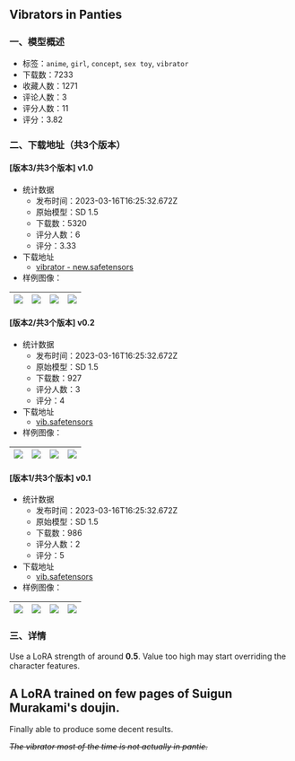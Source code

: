 ## Vibrators in Panties
### 一、模型概述

- 标签：`anime`, `girl`, `concept`, `sex toy`, `vibrator`
- 下载数：7233
- 收藏人数：1271
- 评论人数：3
- 评分人数：11
- 评分：3.82

### 二、下载地址（共3个版本）

#### [版本3/共3个版本] v1.0

- 统计数据
  - 发布时间：2023-03-16T16:25:32.672Z
  - 原始模型：SD 1.5
  - 下载数：5320
  - 评分人数：6
  - 评分：3.33
- 下载地址
  - [vibrator - new.safetensors](https://civitai.com/api/download/models/24200)
- 样例图像：

| <img src="https://image.civitai.com/xG1nkqKTMzGDvpLrqFT7WA/d4282d02-3926-4a7c-9190-526950ffe500/width=450/263116.jpeg" /> | <img src="https://image.civitai.com/xG1nkqKTMzGDvpLrqFT7WA/8f375b1b-3433-4ac7-9ace-ef358de5dc00/width=450/263117.jpeg" /> | <img src="https://image.civitai.com/xG1nkqKTMzGDvpLrqFT7WA/1cf633cf-1ab1-4f33-788a-bd2729228500/width=450/263115.jpeg" /> | <img src="https://image.civitai.com/xG1nkqKTMzGDvpLrqFT7WA/a696bc19-7ac2-48c4-ac08-3bdb56d0c400/width=450/263114.jpeg" /> |
| ---- | ---- | ---- | ---- |

#### [版本2/共3个版本] v0.2

- 统计数据
  - 发布时间：2023-03-16T16:25:32.672Z
  - 原始模型：SD 1.5
  - 下载数：927
  - 评分人数：3
  - 评分：4
- 下载地址
  - [vib.safetensors](https://civitai.com/api/download/models/21591)
- 样例图像：

| <img src="https://image.civitai.com/xG1nkqKTMzGDvpLrqFT7WA/8c4824f4-6d27-475b-550a-ef1b4efbe800/width=450/229580.jpeg" /> | <img src="https://image.civitai.com/xG1nkqKTMzGDvpLrqFT7WA/7dd345b0-eb5e-4f04-18b3-9db7f1a08d00/width=450/229997.jpeg" /> | <img src="https://image.civitai.com/xG1nkqKTMzGDvpLrqFT7WA/4a73c44b-9cb7-4451-5666-f248cad48600/width=450/229581.jpeg" /> | <img src="https://image.civitai.com/xG1nkqKTMzGDvpLrqFT7WA/da614676-51f2-4445-0ea8-18d35b795000/width=450/229579.jpeg" /> |
| ---- | ---- | ---- | ---- |

#### [版本1/共3个版本] v0.1

- 统计数据
  - 发布时间：2023-03-16T16:25:32.672Z
  - 原始模型：SD 1.5
  - 下载数：986
  - 评分人数：2
  - 评分：5
- 下载地址
  - [vib.safetensors](https://civitai.com/api/download/models/21227)
- 样例图像：

| <img src="https://image.civitai.com/xG1nkqKTMzGDvpLrqFT7WA/a0e94642-5493-4606-a9bf-3b1edd593200/width=450/225003.jpeg" /> | <img src="https://image.civitai.com/xG1nkqKTMzGDvpLrqFT7WA/7c87040c-0982-4aa5-2868-d5892dfbb700/width=450/225002.jpeg" /> | <img src="https://image.civitai.com/xG1nkqKTMzGDvpLrqFT7WA/c8bbdf3b-b1db-47e9-ff96-b209888be500/width=450/225001.jpeg" /> | <img src="https://image.civitai.com/xG1nkqKTMzGDvpLrqFT7WA/d3e5aeda-ee92-4847-ffaa-8928d1fbc600/width=450/225000.jpeg" /> |
| ---- | ---- | ---- | ---- |


### 三、详情
<p>Use a LoRA strength of around <strong>0.5</strong>. Value too high may start overriding the character features.</p><p></p><h2>A LoRA trained on few pages of <strong>Suigun Murakami</strong>'s doujin.</h2><p>Finally able to produce some decent results.</p><p><em><s>The vibrator most of the time is not actually in pantie.</s></em></p>